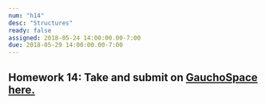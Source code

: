 ```yaml
---
num: "h14"
desc: "Structures"
ready: false
assigned: 2018-05-24 14:00:00.00-7:00
due: 2018-05-29 14:00:00.00-7:00
---
```

<h2>Homework 14: Take and submit on <a href="https://gauchospace.ucsb.edu/courses/course/view.php?id=24038" target="_blank">GauchoSpace here.</a></h2>
